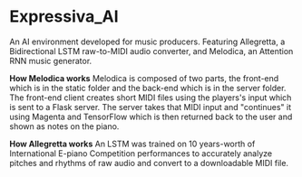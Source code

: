 # Expressiva_AI

An AI environment developed for music producers. Featuring Allegretta, a Bidirectional LSTM raw-to-MIDI audio converter, and Melodica, an Attention RNN music generator.

**How Melodica works**
Melodica is composed of two parts, the front-end which is in the static folder and the back-end which is in the server folder. The front-end client creates short MIDI files using the players's input which is sent to a Flask server. The server takes that MIDI input and "continues" it using Magenta and TensorFlow which is then returned back to the user and shown as notes on the piano.

**How Allegretta works**
An LSTM was trained on 10 years-worth of International E-piano Competition performances to accurately analyze pitches and rhythms of raw audio and convert to a downloadable MIDI file.

